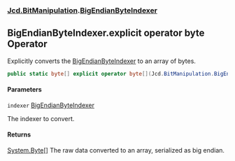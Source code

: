 ### [Jcd.BitManipulation](Jcd.BitManipulation.md 'Jcd.BitManipulation').[BigEndianByteIndexer](Jcd.BitManipulation.BigEndianByteIndexer.md 'Jcd.BitManipulation.BigEndianByteIndexer')

## BigEndianByteIndexer.explicit operator byte[](BigEndianByteIndexer) Operator

Explicitly converts the [BigEndianByteIndexer](Jcd.BitManipulation.BigEndianByteIndexer.md 'Jcd.BitManipulation.BigEndianByteIndexer') to an array of bytes.

```csharp
public static byte[] explicit operator byte[](Jcd.BitManipulation.BigEndianByteIndexer indexer);
```
#### Parameters

<a name='Jcd.BitManipulation.BigEndianByteIndexer.op_Explicitbyte[](Jcd.BitManipulation.BigEndianByteIndexer).indexer'></a>

`indexer` [BigEndianByteIndexer](Jcd.BitManipulation.BigEndianByteIndexer.md 'Jcd.BitManipulation.BigEndianByteIndexer')

The indexer to convert.

#### Returns

[System.Byte](https://docs.microsoft.com/en-us/dotnet/api/System.Byte 'System.Byte')[[]](https://docs.microsoft.com/en-us/dotnet/api/System.Array 'System.Array')
The raw data converted to an array, serialized as big endian.